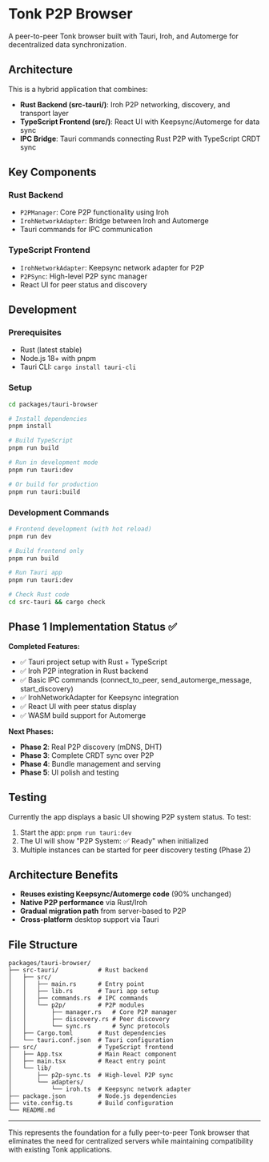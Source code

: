 # Tonk P2P Browser

A peer-to-peer Tonk browser built with Tauri, Iroh, and Automerge for decentralized data
synchronization.

## Architecture

This is a hybrid application that combines:

- **Rust Backend (src-tauri/)**: Iroh P2P networking, discovery, and transport layer
- **TypeScript Frontend (src/)**: React UI with Keepsync/Automerge for data sync
- **IPC Bridge**: Tauri commands connecting Rust P2P with TypeScript CRDT sync

## Key Components

### Rust Backend

- `P2PManager`: Core P2P functionality using Iroh
- `IrohNetworkAdapter`: Bridge between Iroh and Automerge
- Tauri commands for IPC communication

### TypeScript Frontend

- `IrohNetworkAdapter`: Keepsync network adapter for P2P
- `P2PSync`: High-level P2P sync manager
- React UI for peer status and discovery

## Development

### Prerequisites

- Rust (latest stable)
- Node.js 18+ with pnpm
- Tauri CLI: `cargo install tauri-cli`

### Setup

```bash
cd packages/tauri-browser

# Install dependencies
pnpm install

# Build TypeScript
pnpm run build

# Run in development mode
pnpm run tauri:dev

# Or build for production
pnpm run tauri:build
```

### Development Commands

```bash
# Frontend development (with hot reload)
pnpm run dev

# Build frontend only
pnpm run build

# Run Tauri app
pnpm run tauri:dev

# Check Rust code
cd src-tauri && cargo check
```

## Phase 1 Implementation Status ✅

**Completed Features:**

- ✅ Tauri project setup with Rust + TypeScript
- ✅ Iroh P2P integration in Rust backend
- ✅ Basic IPC commands (connect_to_peer, send_automerge_message, start_discovery)
- ✅ IrohNetworkAdapter for Keepsync integration
- ✅ React UI with peer status display
- ✅ WASM build support for Automerge

**Next Phases:**

- **Phase 2**: Real P2P discovery (mDNS, DHT)
- **Phase 3**: Complete CRDT sync over P2P
- **Phase 4**: Bundle management and serving
- **Phase 5**: UI polish and testing

## Testing

Currently the app displays a basic UI showing P2P system status. To test:

1. Start the app: `pnpm run tauri:dev`
2. The UI will show "P2P System: ✅ Ready" when initialized
3. Multiple instances can be started for peer discovery testing (Phase 2)

## Architecture Benefits

- **Reuses existing Keepsync/Automerge code** (90% unchanged)
- **Native P2P performance** via Rust/Iroh
- **Gradual migration path** from server-based to P2P
- **Cross-platform** desktop support via Tauri

## File Structure

```
packages/tauri-browser/
├── src-tauri/           # Rust backend
│   ├── src/
│   │   ├── main.rs      # Entry point
│   │   ├── lib.rs       # Tauri app setup
│   │   ├── commands.rs  # IPC commands
│   │   └── p2p/         # P2P modules
│   │       ├── manager.rs   # Core P2P manager
│   │       ├── discovery.rs # Peer discovery
│   │       └── sync.rs      # Sync protocols
│   ├── Cargo.toml       # Rust dependencies
│   └── tauri.conf.json  # Tauri configuration
├── src/                 # TypeScript frontend
│   ├── App.tsx          # Main React component
│   ├── main.tsx         # React entry point
│   └── lib/
│       ├── p2p-sync.ts  # High-level P2P sync
│       └── adapters/
│           └── iroh.ts  # Keepsync network adapter
├── package.json         # Node.js dependencies
├── vite.config.ts       # Build configuration
└── README.md
```

---

This represents the foundation for a fully peer-to-peer Tonk browser that eliminates the need for
centralized servers while maintaining compatibility with existing Tonk applications.
